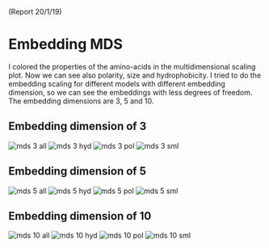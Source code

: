 (Report 20/1/19)

# Embedding MDS
I colored the properties of the amino-acids in the multidimensional
scaling plot. Now we can see also polarity, size and hydrophobicity.
I tried to do the embedding scaling for different models with
different embedding dimension, so we can see the embeddings with
less degrees of freedom. The embedding dimensions are 3, 5 and 10.

## Embedding dimension of 3
![mds 3 all](https://github.com/IdoSpringer/TCR-PEP-Classification/blob/master/pair_sampling/emb_mds/emb_mds_graphs/emb3_mds_all.png)
![mds 3 hyd](https://github.com/IdoSpringer/TCR-PEP-Classification/blob/master/pair_sampling/emb_mds/emb_mds_graphs/emb3_mds_hyd.png)
![mds 3 pol](https://github.com/IdoSpringer/TCR-PEP-Classification/blob/master/pair_sampling/emb_mds/emb_mds_graphs/emb3_mds_pol.png)
![mds 3 sml](https://github.com/IdoSpringer/TCR-PEP-Classification/blob/master/pair_sampling/emb_mds/emb_mds_graphs/emb3_mds_sml.png)

## Embedding dimension of 5
![mds 5 all](https://github.com/IdoSpringer/TCR-PEP-Classification/blob/master/pair_sampling/emb_mds/emb_mds_graphs/emb5_mds_all.png)
![mds 5 hyd](https://github.com/IdoSpringer/TCR-PEP-Classification/blob/master/pair_sampling/emb_mds/emb_mds_graphs/emb5_mds_hyd.png)
![mds 5 pol](https://github.com/IdoSpringer/TCR-PEP-Classification/blob/master/pair_sampling/emb_mds/emb_mds_graphs/emb5_mds_pol.png)
![mds 5 sml](https://github.com/IdoSpringer/TCR-PEP-Classification/blob/master/pair_sampling/emb_mds/emb_mds_graphs/emb5_mds_sml.png)

## Embedding dimension of 10
![mds 10 all](https://github.com/IdoSpringer/TCR-PEP-Classification/blob/master/pair_sampling/emb_mds/emb_mds_graphs/emb10_mds_all.png)
![mds 10 hyd](https://github.com/IdoSpringer/TCR-PEP-Classification/blob/master/pair_sampling/emb_mds/emb_mds_graphs/emb10_mds_hyd.png)
![mds 10 pol](https://github.com/IdoSpringer/TCR-PEP-Classification/blob/master/pair_sampling/emb_mds/emb_mds_graphs/emb10_mds_pol.png)
![mds 10 sml](https://github.com/IdoSpringer/TCR-PEP-Classification/blob/master/pair_sampling/emb_mds/emb_mds_graphs/emb10_mds_sml.png)
